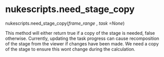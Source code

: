 # nukescripts.need_stage_copy
nukescripts.need_stage_copy(_frame_range_ , _task =None_)

This method will either return true if a copy of the stage is needed, false otherwise. Currently, updating the task progress can cause recomposition of the stage from the viewer if changes have been made. We need a copy of the stage to ensure this wont change during the calculation.
